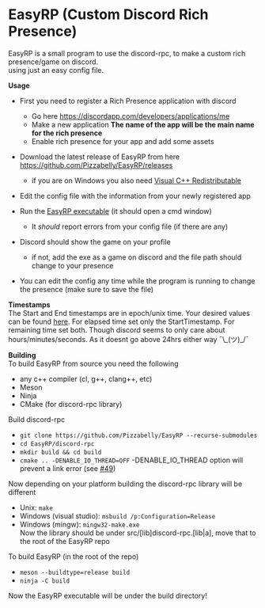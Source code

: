 # EasyRP (Custom Discord Rich Presence)

EasyRP is a small program to use the discord-rpc, to make a custom rich presence/game on discord.  
using just an easy config file.

**Usage**
- First you need to register a Rich Presence application with discord
     - Go here https://discordapp.com/developers/applications/me
     - Make a new application **The name of the app will be the main name for the rich presence**
     - Enable rich presence for your app and add some assets
- Download the latest release of EasyRP from here https://github.com/Pizzabelly/EasyRP/releases 
  - if you are on Windows you also need [Visual C++ Redistributable](https://www.microsoft.com/en-US/download/details.aspx?id=48145)  
- Edit the config file with the information from your newly registered app
- Run the [EasyRP executable](https://github.com/Pizzabelly/EasyRP/releases) (it should open a cmd window)
    - It *should* report errors from your config file (if there are any)
- Discord should show the game on your profile
	- if not, add the exe as a game on discord and the file path should change to your presence

- You can edit the config any time while the program is running to change the presence (make sure to save the file)
 
**Timestamps**  
The Start and End timestamps are in epoch/unix time. 
Your desired values can be found [here]([https://dateconvertor.com/en/]).
For elapsed time set only the StartTimestamp. For remaining time set both.
Though discord seems to only care about hours/minutes/seconds.
As it doesnt go above 24hrs either way ¯\\\_(ツ)\_/¯

**Building**  
To build EasyRP from source you need the following
  - any c++ compiler (cl, g++, clang++, etc)
  - Meson
  - Ninja
  - CMake (for discord-rpc library)  
  
Build discord-rpc  
  - ``` git clone https://github.com/Pizzabelly/EasyRP --recurse-submodules ```  
  - ``` cd EasyRP/discord-rpc ```  
  - ``` mkdir build && cd build ```  
  - ``` cmake .. -DENABLE_IO_THREAD=OFF ``` -DENABLE_IO_THREAD option will prevent a link error (see [#49](https://github.com/Pizzabelly/EasyRP/issues/49))  
  
Now depending on your platform building the discord-rpc library will be different  
  - Unix: ``` make ```  
  - Windows (visual studio): ``` msbuild /p:Configuration=Release ```  
  - Windows (mingw): ``` mingw32-make.exe ```  
Now the library should be under src/[lib]discord-rpc.[lib|a], move that to the root of the EasyRP repo  
  
To build EasyRP (in the root of the repo)  
  - ``` meson --buildtype=release build ```  
  - ``` ninja -C build ```  
  
Now the EasyRP executable will be under the build directory!
